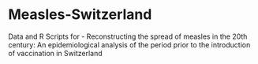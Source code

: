 # Measles-Switzerland
Data and R Scripts for - Reconstructing the spread of measles in the 20th century: An epidemiological analysis of the period prior to the introduction of vaccination in Switzerland
